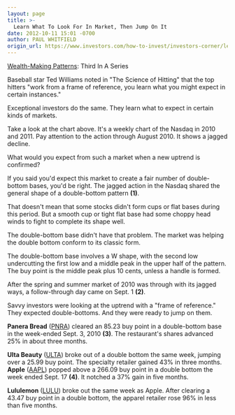```yaml
---
layout: page
title: >-
  Learn What To Look For In Market, Then Jump On It
date: 2012-10-11 15:01 -0700
author: PAUL WHITFIELD
origin_url: https://www.investors.com/how-to-invest/investors-corner/learn-how-to-understand-stock-market
---
```





[Wealth-Making Patterns](http://news.investors.com/special-report/627625-patterns-to-market-wealth.aspx): Third In A Series


Baseball star Ted Williams noted in "The Science of Hitting" that the top hitters "work from a frame of reference, you learn what you might expect in certain instances."


Exceptional investors do the same. They learn what to expect in certain kinds of markets.


Take a look at the chart above. It's a weekly chart of the Nasdaq in 2010 and 2011. Pay attention to the action through August 2010. It shows a jagged decline.


What would you expect from such a market when a new uptrend is confirmed?


If you said you'd expect this market to create a fair number of double-bottom bases, you'd be right. The jagged action in the Nasdaq shared the general shape of a double-bottom pattern **(1)**.


That doesn't mean that some stocks didn't form cups or flat bases during this period. But a smooth cup or tight flat base had some choppy head winds to fight to complete its shape well.


The double-bottom base didn't have that problem. The market was helping the double bottom conform to its classic form.


The double-bottom base involves a W shape, with the second low undercutting the first low and a middle peak in the upper half of the pattern. The buy point is the middle peak plus 10 cents, unless a handle is formed.


After the spring and summer market of 2010 was through with its jagged ways, a follow-through day came on Sept. 1 **(2)**.


Savvy investors were looking at the uptrend with a "frame of reference." They expected double-bottoms. And they were ready to jump on them.


**Panera Bread** ([PNRA](https://research.investors.com/quote.aspx?symbol=PNRA)) cleared an 85.23 buy point in a double-bottom base in the week-ended Sept. 3, 2010 **(3)**. The restaurant's shares advanced 25% in about three months.


**Ulta Beauty** ([ULTA](https://research.investors.com/quote.aspx?symbol=ULTA)) broke out of a double bottom the same week, jumping over a 25.99 buy point. The specialty retailer gained 43% in three months. **Apple** ([AAPL](https://research.investors.com/quote.aspx?symbol=AAPL)) popped above a 266.09 buy point in a double bottom the week ended Sept. 17 **(4)**. It notched a 37% gain in five months.


**Lululemon** ([LULU](https://research.investors.com/quote.aspx?symbol=LULU)) broke out the same week as Apple. After clearing a 43.47 buy point in a double bottom, the apparel retailer rose 96% in less than five months.




